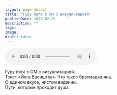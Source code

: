 ```yaml
---
layout: page-detail
title: "Гуру йога с ОМ с визуализацией"
publishDate: 2013.02.01
description: ""
tags:
image:
draft: false
---
```


<audio title="2013.02.01 - Гуру йога с ОМ с визуализацией.mp3" src="/upload/iblock/108/10859bb57508d60d0dca50202aaf391c.mp3" controls=""></audio>

 Гуру йога с ОМ с визуализацией.  
Текст «Йога Васиштха». Что такое брахмаджняна.  
О едином вкусе, чистом видении.  
Пути, которые проходит душа. 

  
